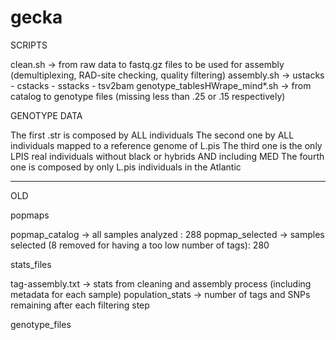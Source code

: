 # gecka

SCRIPTS

clean.sh -> from raw data to fastq.gz files to be used for assembly (demultiplexing, RAD-site checking, quality filtering)
assembly.sh -> ustacks - cstacks - sstacks - tsv2bam
genotype_tablesHWrape_mind*.sh -> from catalog to genotype files (missing less than .25 or .15 respectively)


GENOTYPE DATA

The first .str is composed by ALL individuals 
The second one by ALL individuals mapped to a reference genome of L.pis
The third one is the only LPIS real individuals without black or hybrids AND including MED
The fourth one is composed by only L.pis individuals in the Atlantic


--------------------------
OLD

popmaps

popmap_catalog -> all samples analyzed : 288
popmap_selected -> samples selected (8 removed for having a too low number of tags): 280

stats_files

tag-assembly.txt -> stats from cleaning and assembly process (including metadata for each sample)
population_stats -> number of tags and SNPs remaining after each filtering step

genotype_files
